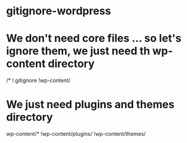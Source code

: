 gitignore-wordpress
===================

# We don't need core files ... so let's ignore them, we just need th wp-content directory
/*
!.gitignore
!wp-content/

# We just need plugins and themes directory 
wp-content/*
!wp-content/plugins/
!wp-content/themes/
